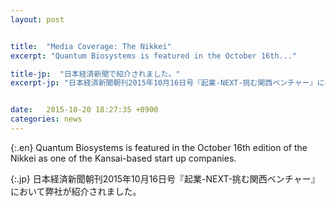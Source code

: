 ```yaml
---
layout: post


title:  "Media Coverage: The Nikkei"
excerpt: "Quantum Biosystems is featured in the October 16th..."

title-jp:  "日本経済新聞で紹介されました。"
excerpt-jp: "日本経済新聞朝刊2015年10月16日号『起業-NEXT-挑む関西ベンチャー』において弊社が紹介され..."


date:   2015-10-20 18:27:35 +0900
categories: news
---
```


{:.en}
Quantum Biosystems is featured in the October 16th edition of the Nikkei as one of the Kansai-based start up companies.


{:.jp}
日本経済新聞朝刊2015年10月16日号『起業-NEXT-挑む関西ベンチャー』において弊社が紹介されました。